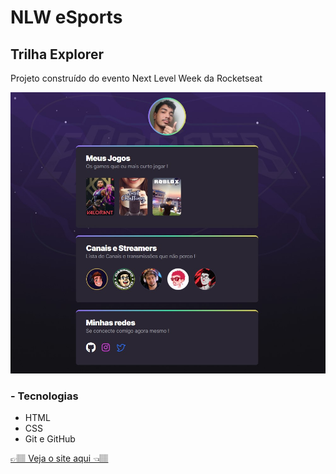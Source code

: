 <h1>NLW eSports</h1>
<h2>Trilha Explorer</h2>
<p>Projeto construído do evento Next Level Week da Rocketseat</p>
<img src="https://github.com/carlos09v/NLWeSports/blob/main/preview.jpg" width='600'>

<h3>- Tecnologias</h3>
<ul>
<li>HTML</li>
<li>CSS</li>
<li>Git e GitHub</li>
</ul>

<a href="https://carlos09v.github.io/NLWeSports/Trilha_Explorer" target="_blank">👉🏽 Veja o site aqui 👈🏽</a>
